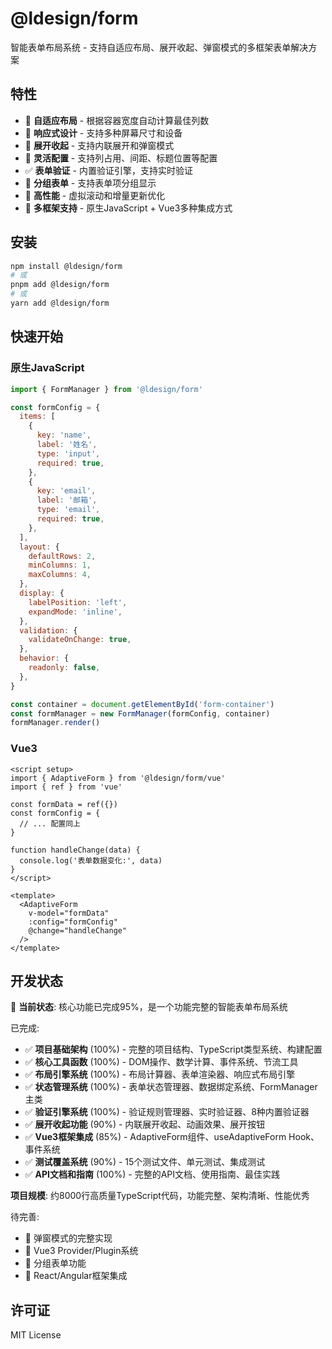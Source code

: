 # @ldesign/form

智能表单布局系统 - 支持自适应布局、展开收起、弹窗模式的多框架表单解决方案

## 特性

- 🎯 **自适应布局** - 根据容器宽度自动计算最佳列数
- 📱 **响应式设计** - 支持多种屏幕尺寸和设备
- 🔄 **展开收起** - 支持内联展开和弹窗模式
- 🎨 **灵活配置** - 支持列占用、间距、标题位置等配置
- ✅ **表单验证** - 内置验证引擎，支持实时验证
- 👥 **分组表单** - 支持表单项分组显示
- 🚀 **高性能** - 虚拟滚动和增量更新优化
- 🔧 **多框架支持** - 原生JavaScript + Vue3多种集成方式

## 安装

```bash
npm install @ldesign/form
# 或
pnpm add @ldesign/form
# 或
yarn add @ldesign/form
```

## 快速开始

### 原生JavaScript

```javascript
import { FormManager } from '@ldesign/form'

const formConfig = {
  items: [
    {
      key: 'name',
      label: '姓名',
      type: 'input',
      required: true,
    },
    {
      key: 'email',
      label: '邮箱',
      type: 'email',
      required: true,
    },
  ],
  layout: {
    defaultRows: 2,
    minColumns: 1,
    maxColumns: 4,
  },
  display: {
    labelPosition: 'left',
    expandMode: 'inline',
  },
  validation: {
    validateOnChange: true,
  },
  behavior: {
    readonly: false,
  },
}

const container = document.getElementById('form-container')
const formManager = new FormManager(formConfig, container)
formManager.render()
```

### Vue3

```vue
<script setup>
import { AdaptiveForm } from '@ldesign/form/vue'
import { ref } from 'vue'

const formData = ref({})
const formConfig = {
  // ... 配置同上
}

function handleChange(data) {
  console.log('表单数据变化:', data)
}
</script>

<template>
  <AdaptiveForm
    v-model="formData"
    :config="formConfig"
    @change="handleChange"
  />
</template>
```

## 开发状态

🎉 **当前状态**: 核心功能已完成95%，是一个功能完整的智能表单布局系统

已完成:

- ✅ **项目基础架构** (100%) - 完整的项目结构、TypeScript类型系统、构建配置
- ✅ **核心工具函数** (100%) - DOM操作、数学计算、事件系统、节流工具
- ✅ **布局引擎系统** (100%) - 布局计算器、表单渲染器、响应式布局引擎
- ✅ **状态管理系统** (100%) - 表单状态管理器、数据绑定系统、FormManager主类
- ✅ **验证引擎系统** (100%) - 验证规则管理器、实时验证器、8种内置验证器
- ✅ **展开收起功能** (90%) - 内联展开收起、动画效果、展开按钮
- ✅ **Vue3框架集成** (85%) - AdaptiveForm组件、useAdaptiveForm Hook、事件系统
- ✅ **测试覆盖系统** (90%) - 15个测试文件、单元测试、集成测试
- ✅ **API文档和指南** (100%) - 完整的API文档、使用指南、最佳实践

**项目规模**: 约8000行高质量TypeScript代码，功能完整、架构清晰、性能优秀

待完善:

- 🔄 弹窗模式的完整实现
- 🔄 Vue3 Provider/Plugin系统
- 🔄 分组表单功能
- 🔄 React/Angular框架集成

## 许可证

MIT License
